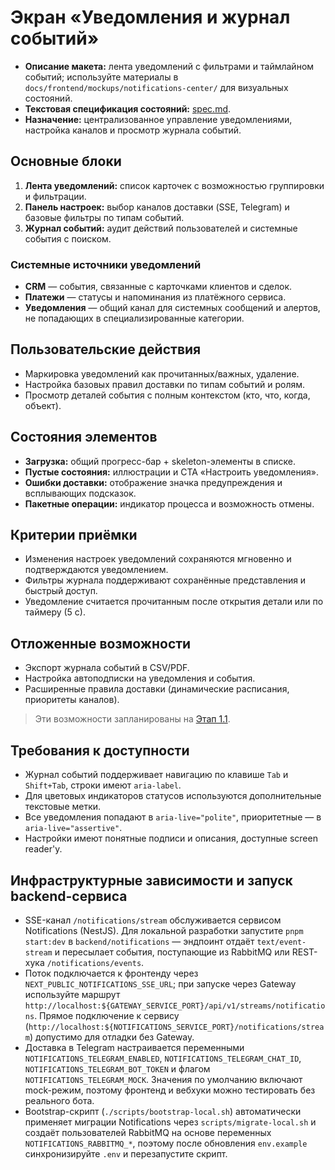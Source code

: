 # Экран «Уведомления и журнал событий»

- **Описание макета:** лента уведомлений с фильтрами и таймлайном событий; используйте материалы в `docs/frontend/mockups/notifications-center/` для визуальных состояний.
- **Текстовая спецификация состояний:** [spec.md](mockups/notifications-center/spec.md).
- **Назначение:** централизованное управление уведомлениями, настройка каналов и просмотр журнала событий.

## Основные блоки
1. **Лента уведомлений:** список карточек с возможностью группировки и фильтрации.
2. **Панель настроек:** выбор каналов доставки (SSE, Telegram) и базовые фильтры по типам событий.
3. **Журнал событий:** аудит действий пользователей и системные события с поиском.

### Системные источники уведомлений
- **CRM** — события, связанные с карточками клиентов и сделок.
- **Платежи** — статусы и напоминания из платёжного сервиса.
- **Уведомления** — общий канал для системных сообщений и алертов, не попадающих в специализированные категории.

## Пользовательские действия
- Маркировка уведомлений как прочитанных/важных, удаление.
- Настройка базовых правил доставки по типам событий и ролям.
- Просмотр деталей события с полным контекстом (кто, что, когда, объект).

## Состояния элементов
- **Загрузка:** общий прогресс-бар + skeleton-элементы в списке.
- **Пустые состояния:** иллюстрации и CTA «Настроить уведомления».
- **Ошибки доставки:** отображение значка предупреждения и всплывающих подсказок.
- **Пакетные операции:** индикатор процесса и возможность отмены.

## Критерии приёмки
- Изменения настроек уведомлений сохраняются мгновенно и подтверждаются уведомлением.
- Фильтры журнала поддерживают сохранённые представления и быстрый доступ.
- Уведомление считается прочитанным после открытия детали или по таймеру (5 с).

## Отложенные возможности
- Экспорт журнала событий в CSV/PDF.
- Настройка автоподписки на уведомления и события.
- Расширенные правила доставки (динамические расписания, приоритеты каналов).

> Эти возможности запланированы на [Этап 1.1](../delivery-plan.md#notifications-export-autosubscribe).

## Требования к доступности
- Журнал событий поддерживает навигацию по клавише `Tab` и `Shift+Tab`, строки имеют `aria-label`.
- Для цветовых индикаторов статусов используются дополнительные текстовые метки.
- Все уведомления попадают в `aria-live="polite"`, приоритетные — в `aria-live="assertive"`.
- Настройки имеют понятные подписи и описания, доступные screen reader'у.

## Инфраструктурные зависимости и запуск backend-сервиса

- SSE-канал `/notifications/stream` обслуживается сервисом Notifications (NestJS). Для локальной разработки запустите `pnpm start:dev` в `backend/notifications` — эндпоинт отдаёт `text/event-stream` и пересылает события, поступающие из RabbitMQ или REST-хука `/notifications/events`.
- Поток подключается к фронтенду через `NEXT_PUBLIC_NOTIFICATIONS_SSE_URL`; при запуске через Gateway используйте маршрут `http://localhost:${GATEWAY_SERVICE_PORT}/api/v1/streams/notifications`. Прямое подключение к сервису (`http://localhost:${NOTIFICATIONS_SERVICE_PORT}/notifications/stream`) допустимо для отладки без Gateway.
- Доставка в Telegram настраивается переменными `NOTIFICATIONS_TELEGRAM_ENABLED`, `NOTIFICATIONS_TELEGRAM_CHAT_ID`, `NOTIFICATIONS_TELEGRAM_BOT_TOKEN` и флагом `NOTIFICATIONS_TELEGRAM_MOCK`. Значения по умолчанию включают mock-режим, поэтому фронтенд и вебхуки можно тестировать без реального бота.
- Bootstrap-скрипт (`./scripts/bootstrap-local.sh`) автоматически применяет миграции Notifications через `scripts/migrate-local.sh` и создаёт пользователей RabbitMQ на основе переменных `NOTIFICATIONS_RABBITMQ_*`, поэтому после обновления `env.example` синхронизируйте `.env` и перезапустите скрипт.
